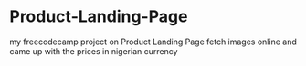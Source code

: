 # Product-Landing-Page
my freecodecamp project on  Product Landing Page fetch images online and came up with the prices in nigerian currency

